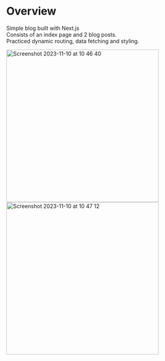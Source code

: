 # Overview

Simple blog built with Next.js<br>
Consists of an index page and 2 blog posts.<br>
Practiced dynamic routing, data fetching and styling.

<img width="400" alt="Screenshot 2023-11-10 at 10 46 40" src="https://github.com/nathansoussana/Next.js-Blog/assets/85996279/9744fd2f-7647-4eb6-9e6e-f31600e7ba0e">
<img width="400" alt="Screenshot 2023-11-10 at 10 47 12" src="https://github.com/nathansoussana/Next.js-Blog/assets/85996279/aa0d6c87-96be-4427-8de5-b2301af1fa89">
